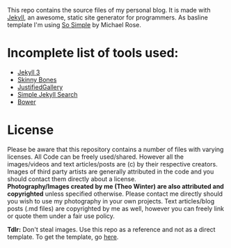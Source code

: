 <!--![Site preview](https://raw.githubusercontent.com/aerobless/theowinter.ch/master/images/preview.png)-->

This repo contains the source files of my personal blog. It is made with [Jekyll](http://jekyllrb.com/), an awesome, static site
generator for programmers. As basline template I'm using [So Simple](https://github.com/mmistakes/so-simple-theme) by Michael Rose.

# Incomplete list of tools used:
 + [Jekyll 3](http://jekyllrb.com/)
 + [Skinny Bones](https://github.com/mmistakes/skinny-bones-jekyll)
 + [JustifiedGallery](http://miromannino.github.io/Justified-Gallery/)
 + [Simple Jekyll Search](https://github.com/christian-fei/Simple-Jekyll-Search)
 + [Bower](http://bower.io/)

# License
Please be aware that this repository contains a number of files with varying licenses. All Code can be freely used/shared.
However all the images/videos and text articles/posts are (c) by their respective creators. Images of third party artists are
generally attributed in the code and you should contact them directly about a license.  
**Photography/Images created by me (Theo Winter) are also attributed and copyrighted** unless specified otherwise. Please contact me directly
should you wish to use my photography in your own projects.
Text articles/blog posts (.md files) are copyrighted by me as well, however you can freely link or quote them
under a fair use policy.  

**Tdlr:** Don't steal images. Use this repo as a reference and not as a direct template. To get the template, go [here](https://github.com/mmistakes/so-simple-theme).
